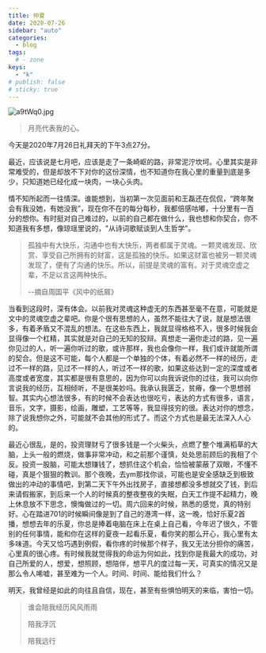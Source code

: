 ```yaml
---
title: 仲夏
date: 2020-07-26
sidebar: "auto"
categories:
  - blog
tags:
  # - zone
keys:
  - "k"
# publish: false
# sticky: true
---
```


![a9tWq0.jpg](https://s1.ax1x.com/2020/07/26/a9tWq0.jpg)




> 月亮代表我的心。




今天是2020年7月26日礼拜天的下午3点27分。

最近，应该说是七月吧，应该是走了一条崎岖的路，非常泥泞坎坷。心里其实是非常难受的，但是却放不下对你的这份深情，也不知道你在我心里的重量到底是多少，只知道她已经化成一块肉，一块心头肉。

情不知所起而一往情深。谁能想到，当初第一次见面前和王磊还在侃侃，“跨年聚会有我没她，有她没我”，现在你不在的每分每秒，我都倍感咕嘟，十分里有一百分的想你。有时挺对自己难过的，以前的自己都在做什么，我也想和你契合，你不知道我有多想，像琼瑶里说的，"从诗词歌赋谈到人生哲学"。

> 孤独中有大快乐，沟通中也有大快乐，两者都属于灵魂。一颗灵魂发现、欣赏、享受自己所拥有的财富，这是孤独的快乐。如果这财富也被另一颗灵魂发现了，便有了沟通的快乐。所以，前提是灵魂的富有。对于灵魂空虚之辈，不足以言这两种快乐。
>
> --摘自周国平《风中的纸屑》

当看到这段时，深有体会。以前我对灵魂这种虚无的东西甚至毫不在意，可能就是文中的灵魂空虚之辈吧。你是个很有思想的人，虽然不能往大了说，就是想法很多，有着矛盾又不混乱的想法。在这些东西上，我就显得格格不入，很多时候我会显得像一个杠精，其实就是对自己的无知的狡辩。真想走一遍你走过的路，见一遍你见过的人，听一遍你听过的歌，或许那样，我也会像你一样，我们或许就能所谓的契合。但是这不可能，每个人都是一个单独的个体，有着必然不一样的经历，走过不一样的路，见过不一样的人，听过不一样的歌，如果这些达到一定的深度或者高度或者宽度，其实都是很有意思的，因为你可以向我诉说你的过往，我可以向你言说我的经历，互相倾听，不是很美妙吗。我承认我匮乏，贫瘠，像一个思想弱智。其实内心想法很多，有的时候不会表达也很吃亏，表达的方式有很多，语言，音乐，文字，摄影，绘画，雕塑，工艺等等，我显得技穷的很。表达对你的想念，除了说我想你之外，可能就不会其他的形式了。而这个方式也是最无法深入人心的。

最近心很乱，是的，投资理财亏了很多钱是一个火柴头，点燃了整个堆满稻草的大脑，上头一般的燃烧，做事非常冲动，和之前那个谨慎，处处思前顾后的我相了个反。投资一股脑，可能太想赚钱了，想抓住这个机会，恰恰被蒙蔽了双眼，不懂不碰，真是个狠狠的教训。那个夜晚，去ym那找你谈，可能也是安全感缺乏到极致做出的冲动的事情吧，到第二天下午外出找房子，直接想都没多想就交了钱，到后来请假搬家，到后来一个人的时候真的整夜整夜的失眠，白天工作提不起精力，晚上休息放不下思念，懊悔做过的一切。周六回来的时候，熟悉的感觉，真的特别好。心在踏进701的时候瞬间像是到了自己的港湾一样，这一晚，恰好乐夏2首播，想想去年的乐夏，你总是捧着电脑在床上在桌上自己看，今年迟了很久，不管别的任何事情，能和你在这样的夏夜一起看乐夏，看你笑的那么开心，我心里有太多味道。今天又恰巧遇到例假，看你疼的时候那个样子，我又无法分担你的痛苦，心里真的很心疼。有时候我就觉得我的命运为何如此，找到你是我最大的成功，对自己所爱的人，想爱，想照顾，想陪伴，想平凡的度过每一天，可真实的情况又是那么令人唏嘘，甚至难为一个人。时间、时间、能给我们什么？

明天，我曾经是如此的向往且自信，现在，甚至有些惧怕明天的来临，害怕一切。

> 谁会陪我经历风风雨雨
>
> 陪我浮沉
>
> 陪我远行

<audio autoplay="autoplay" loop id="video" controls="" preload="none" style="display: none" >
  <source id="mp3" src="https://bixin.fun/resources/audio/生命中的时光.mp3">
</audio>